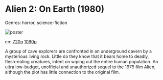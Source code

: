 # Alien 2: On Earth (1980)

Genres: horror, science-fiction

![poster](http://image.tmdb.org/t/p/w500/3LLfieDmGmfQ0PTJfNIaLR2y69C.jpg)

en:
  [720p](magnet:?xt=urn:btih:FB6941E087C072FEE00D597BE53173E5C50E5394&tr=udp://glotorrents.pw:6969/announce&tr=udp://tracker.opentrackr.org:1337/announce&tr=udp://torrent.gresille.org:80/announce&tr=udp://tracker.openbittorrent.com:80&tr=udp://tracker.coppersurfer.tk:6969&tr=udp://tracker.leechers-paradise.org:6969&tr=udp://p4p.arenabg.ch:1337&tr=udp://tracker.internetwarriors.net:1337)
  [1080p](magnet:?xt=urn:btih:047062B65FF812BD28B4EF66B6BF74501AFE8743&tr=udp://glotorrents.pw:6969/announce&tr=udp://tracker.opentrackr.org:1337/announce&tr=udp://torrent.gresille.org:80/announce&tr=udp://tracker.openbittorrent.com:80&tr=udp://tracker.coppersurfer.tk:6969&tr=udp://tracker.leechers-paradise.org:6969&tr=udp://p4p.arenabg.ch:1337&tr=udp://tracker.internetwarriors.net:1337)
  


A group of cave explorers are confronted in an underground cavern by a mysterious living rock. Little do they know that it bears home to deadly, flesh-eating creatures, intent on wiping out the entire human population. An ultra low-budget, unofficial and unauthorized sequel to the 1979 film Alien, although the plot has little connection to the original film.